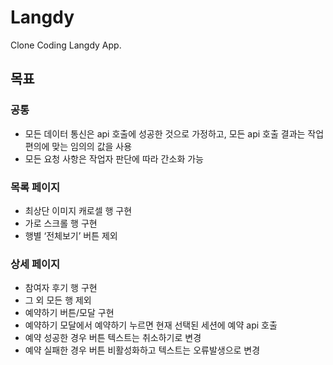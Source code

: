 # Langdy

Clone Coding Langdy App.

## 목표

### 공통

* 모든 데이터 통신은 api 호출에 성공한 것으로 가정하고, 모든 api 호출 결과는 작업 편의에 맞는 임의의 값을 사용
* 모든 요청 사항은 작업자 판단에 따라 간소화 가능

### 목록 페이지

* 최상단 이미지 캐로셀 행 구현
* 가로 스크롤 행 구현
* 행별 ‘전체보기’ 버튼 제외

### 상세 페이지

* 참여자 후기 행 구현
* 그 외 모든 행 제외
* 예약하기 버튼/모달 구현
* 예약하기 모달에서 예약하기 누르면 현재 선택된 세션에 예약 api 호출
* 예약 성공한 경우 버튼 텍스트는 취소하기로 변경
* 예약 실패한 경우 버튼 비활성화하고 텍스트는 오류발생으로 변경
